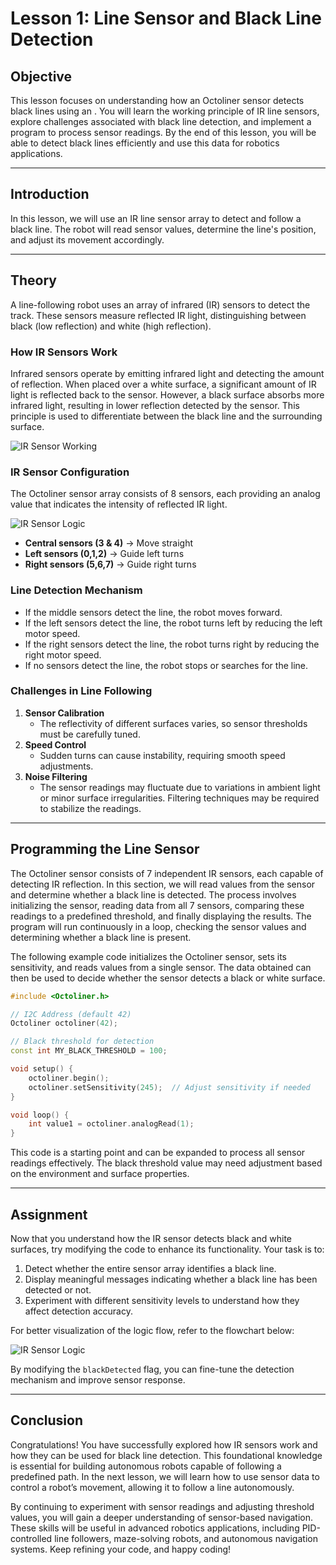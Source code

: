 # **Lesson 1: Line Sensor and Black Line Detection**

## **Objective**

This lesson focuses on understanding how an Octoliner sensor detects black lines using an . You will learn the working principle of IR line sensors, explore challenges associated with black line detection, and implement a program to process sensor readings. By the end of this lesson, you will be able to detect black lines efficiently and use this data for robotics applications.

---

## **Introduction**

In this lesson, we will use an IR line sensor array to detect and follow a black line. The robot will read sensor values, determine the line's position, and adjust its movement accordingly.

---

## **Theory**

A line-following robot uses an array of infrared (IR) sensors to detect the track. These sensors measure reflected IR light, distinguishing between black (low reflection) and white (high reflection).

### **How IR Sensors Work**

Infrared sensors operate by emitting infrared light and detecting the amount of reflection. When placed over a white surface, a significant amount of IR light is reflected back to the sensor. However, a black surface absorbs more infrared light, resulting in lower reflection detected by the sensor. This principle is used to differentiate between the black line and the surrounding surface.

![IR Sensor Working](https://github.com/pranavk-2003/line-robot-curriculum/blob/assignments/images/module_6/IR's.png?raw=True)

### **IR Sensor Configuration**

The Octoliner sensor array consists of 8 sensors, each providing an analog value that indicates the intensity of reflected IR light.

![IR Sensor Logic](https://github.com/pranavk-2003/line-robot-curriculum/blob/assignments/images/module_6/IR_sensor_array.png?raw=True)

- **Central sensors (3 & 4)** → Move straight
- **Left sensors (0,1,2)** → Guide left turns
- **Right sensors (5,6,7)** → Guide right turns

### **Line Detection Mechanism**

- If the middle sensors detect the line, the robot moves forward.
- If the left sensors detect the line, the robot turns left by reducing the left motor speed.
- If the right sensors detect the line, the robot turns right by reducing the right motor speed.
- If no sensors detect the line, the robot stops or searches for the line.

### **Challenges in Line Following**

1. **Sensor Calibration**
   - The reflectivity of different surfaces varies, so sensor thresholds must be carefully tuned.
2. **Speed Control**
   - Sudden turns can cause instability, requiring smooth speed adjustments.
3. **Noise Filtering**
   - The sensor readings may fluctuate due to variations in ambient light or minor surface irregularities. Filtering techniques may be required to stabilize the readings.

---

## **Programming the Line Sensor**

The Octoliner sensor consists of 7 independent IR sensors, each capable of detecting IR reflection. In this section, we will read values from the sensor and determine whether a black line is detected. The process involves initializing the sensor, reading data from all 7 sensors, comparing these readings to a predefined threshold, and finally displaying the results. The program will run continuously in a loop, checking the sensor values and determining whether a black line is present.

The following example code initializes the Octoliner sensor, sets its sensitivity, and reads values from a single sensor. The data obtained can then be used to decide whether the sensor detects a black or white surface.

```cpp
#include <Octoliner.h>

// I2C Address (default 42)
Octoliner octoliner(42);

// Black threshold for detection
const int MY_BLACK_THRESHOLD = 100;

void setup() {
    octoliner.begin();
    octoliner.setSensitivity(245);  // Adjust sensitivity if needed
}

void loop() {
    int value1 = octoliner.analogRead(1);
}
```

This code is a starting point and can be expanded to process all sensor readings effectively. The black threshold value may need adjustment based on the environment and surface properties.

---

## **Assignment**

Now that you understand how the IR sensor detects black and white surfaces, try modifying the code to enhance its functionality. Your task is to:

1. Detect whether the entire sensor array identifies a black line.
2. Display meaningful messages indicating whether a black line has been detected or not.
3. Experiment with different sensitivity levels to understand how they affect detection accuracy.

For better visualization of the logic flow, refer to the flowchart below:

![IR Sensor Logic](https://github.com/pranavk-2003/line-robot-curriculum/blob/assignments/images/module_6/FC_module_6.png?raw=True)

By modifying the `blackDetected` flag, you can fine-tune the detection mechanism and improve sensor response.

---

## **Conclusion**

Congratulations! You have successfully explored how IR sensors work and how they can be used for black line detection. This foundational knowledge is essential for building autonomous robots capable of following a predefined path. In the next lesson, we will learn how to use sensor data to control a robot’s movement, allowing it to follow a line autonomously.

By continuing to experiment with sensor readings and adjusting threshold values, you will gain a deeper understanding of sensor-based navigation. These skills will be useful in advanced robotics applications, including PID-controlled line followers, maze-solving robots, and autonomous navigation systems. Keep refining your code, and happy coding!
